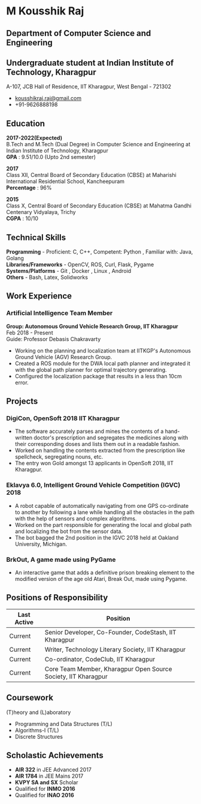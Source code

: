 # M Kousshik Raj
## Department of Computer Science and Engineering
## Undergraduate student at Indian Institute of Technology, Kharagpur
A-107, JCB Hall of Residence, IIT Kharagpur, West Bengal - 721302
* kousshikraj.raj@gmail.com
* +91-9626888198

## Education

**2017-2022(Expected)**  
B.Tech and M.Tech (Dual Degree) in Computer Science and Engineering at Indian Institute of Technology, Kharagpur  
**GPA** : 9.51/10.0 (Upto 2nd semester)

**2017**  
Class XII, Central Board of Secondary Education (CBSE) at Maharishi International Residential School, Kancheepuram  
**Percentage** : 96%

**2015**  
Class X, Central Board of Secondary Education (CBSE) at Mahatma Gandhi Centenary Vidyalaya, Trichy  
**CGPA** : 10/10

## Technical Skills
**Programming** - Proficient: C, C++, Competent: Python , Familiar with: Java, Golang  
**Libraries/Frameworks** - OpenCV, ROS, Curl, Flask, Pygame    
**Systems/Platforms** - Git , Docker , Linux , Android  
**Others** - Bash, Latex, Solidworks

## Work Experience

### Artificial Intelligence Team Member
**Group: Autonomous Ground Vehicle Research Group, IIT Kharagpur**  
Feb 2018 - Present   
Guide: Professor Debasis Chakravarty

- Working on the planning and localization team at IITKGP's Autonomous Ground Vehicle (AGV) Research Group.
- Created a ROS module for the DWA local path planner and integrated it with the global path planner for optimal trajectory generating.
- Configured the localization package that results in a less than 10cm error.

## Projects

### DigiCon, OpenSoft 2018 IIT Kharagpur
 - The software accurately parses and mines the contents of a hand-written doctor's prescription and segregates the medicines along with their corresponding doses and lists them out in a readable fashion.
 - Worked on handling the contents extracted from the prescription like spellcheck, segregating nouns, etc.
 - The entry won Gold amongst 13 applicants in OpenSoft 2018, IIT Kharagpur. 
 
### Eklavya 6.0, Intelligent Ground Vehicle Competition (IGVC) 2018
 - A robot capable of automatically navigating from one GPS co-ordinate to another by following a lane while handling all the obstacles in the path with the help of sensors and complex algorithms. 
- Worked on the part responsible for generating the local and global path and localizing the bot from the sensor data.
- The bot bagged the 2nd position in the IGVC 2018 held at Oakland University, Michigan. 
 
### BrkOut, A game made using PyGame
 - An interactive game that adds a definitive prison breaking element to the modified version of the age old Atari, Break Out, made using Pygame.

## Positions of Responsibility

| Last Active | Position |
|---|---|
| Current | Senior Developer, Co-Founder, CodeStash, IIT Kharagpur |
| Current | Writer, Technology Literary Society, IIT Kharagpur |  
| Current | Co-ordinator, CodeClub, IIT Kharagpur |  
| Current | Core Team Member, Kharagpur Open Source Society, IIT Kharagpur |  

## Coursework
(T)heory and (L)aboratory

- Programming and Data Structures (T/L)
- Algorithms-I (T/L)
- Discrete Structures

## Scholastic Achievements

- **AIR 322** in JEE Advanced 2017
- **AIR 1784** in JEE Mains 2017
- **KVPY SA and SX** Scholar
- Qualified for **INMO 2016**
- Qualified for **INAO 2016**

